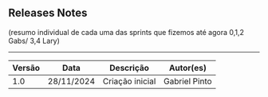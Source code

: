 ## Releases Notes

(resumo individual de cada uma das sprints que fizemos até agora 0,1,2 Gabs/ 3,4 Lary)

---

| Versão | Data       | Descrição                                                     | Autor(es)        |
|--------|------------|---------------------------------------------------------------|------------------|
| 1.0    | 28/11/2024 | Criação inicial                       | Gabriel Pinto |